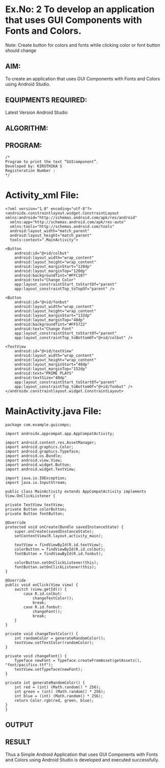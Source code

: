 # Ex.No: 2 To develop an application that uses GUI Components with Fonts and Colors. 
Note: Create button for colors and fonts while clicking color or font button should change 


## AIM:

To create an application that uses GUI Components with Fonts and Colors using Android Studio.

## EQUIPMENTS REQUIRED:

Latest Version Android Studio

## ALGORITHM:


## PROGRAM:
```
/*
Program to print the text “GUIcomponent”.
Developed by: KIRUTHIKA S
Registeration Number :
*/
```
# Activity_xml File:
```
<?xml version="1.0" encoding="utf-8"?>
<androidx.constraintlayout.widget.ConstraintLayout xmlns:android="http://schemas.android.com/apk/res/android"
  xmlns:app="http://schemas.android.com/apk/res-auto"
  xmlns:tools="http://schemas.android.com/tools"
  android:layout_width="match_parent"
  android:layout_height="match_parent"
  tools:context=".MainActivity">

<Button
    android:id="@+id/colbut"
    android:layout_width="wrap_content"
    android:layout_height="wrap_content"
    android:layout_marginStart="128dp"
    android:layout_marginTop="120dp"
    android:backgroundTint="#FFC107"
    android:text="Change Color"
    app:layout_constraintStart_toStartOf="parent"
    app:layout_constraintTop_toTopOf="parent" />

<Button
    android:id="@+id/fonbut"
    android:layout_width="wrap_content"
    android:layout_height="wrap_content"
    android:layout_marginStart="132dp"
    android:layout_marginTop="48dp"
    android:backgroundTint="#FF5722"
    android:text="Change Font"
    app:layout_constraintStart_toStartOf="parent"
    app:layout_constraintTop_toBottomOf="@+id/colbut" />

<TextView
    android:id="@+id/textView"
    android:layout_width="wrap_content"
    android:layout_height="wrap_content"
    android:layout_marginStart="48dp"
    android:layout_marginTop="152dp"
    android:text="PRIME PLAYS"
    android:textSize="40dp"
    app:layout_constraintStart_toStartOf="parent"
    app:layout_constraintTop_toBottomOf="@+id/fonbut" />
</androidx.constraintlayout.widget.ConstraintLayout>
```
# MainActivity.java File:
```
package com.example.guicomps;

import androidx.appcompat.app.AppCompatActivity;

import android.content.res.AssetManager;
import android.graphics.Color;
import android.graphics.Typeface;
import android.os.Bundle;
import android.view.View;
import android.widget.Button;
import android.widget.TextView;

import java.io.IOException;
import java.io.InputStream;

public class MainActivity extends AppCompatActivity implements View.OnClickListener {

private TextView textView;
private Button colorButton;
private Button fontButton;

@Override
protected void onCreate(Bundle savedInstanceState) {
    super.onCreate(savedInstanceState);
    setContentView(R.layout.activity_main);

    textView = findViewById(R.id.textView);
    colorButton = findViewById(R.id.colbut);
    fontButton = findViewById(R.id.fonbut);

    colorButton.setOnClickListener(this);
    fontButton.setOnClickListener(this);
}

@Override
public void onClick(View view) {
    switch (view.getId()) {
        case R.id.colbut:
            changeTextColor();
            break;
        case R.id.fonbut:
            changeFont();
            break;
    }
}

private void changeTextColor() {
    int randomColor = generateRandomColor();
    textView.setTextColor(randomColor);
}

private void changeFont() {
    Typeface newFont = Typeface.createFromAsset(getAssets(), "font/pacifico.ttf");
    textView.setTypeface(newFont);
}

private int generateRandomColor() {
    int red = (int) (Math.random() * 256);
    int green = (int) (Math.random() * 256);
    int blue = (int) (Math.random() * 256);
    return Color.rgb(red, green, blue);
}
}
```


## OUTPUT




## RESULT
Thus a Simple Android Application that uses GUI Components with Fonts and Colors using Android Studio is developed and executed successfully.


